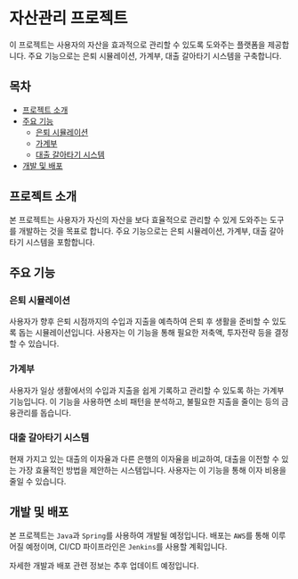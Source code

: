# 자산관리 프로젝트

이 프로젝트는 사용자의 자산을 효과적으로 관리할 수 있도록 도와주는 플랫폼을 제공합니다. 주요 기능으로는 은퇴 시뮬레이션, 가계부, 대출 갈아타기 시스템을 구축합니다.

## 목차
- [프로젝트 소개](#프로젝트-소개)
- [주요 기능](#주요-기능)
  - [은퇴 시뮬레이션](#은퇴-시뮬레이션)
  - [가계부](#가계부)
  - [대출 갈아타기 시스템](#대출-갈아타기-시스템)
- [개발 및 배포](#개발-및-배포)

## 프로젝트 소개
본 프로젝트는 사용자가 자신의 자산을 보다 효율적으로 관리할 수 있게 도와주는 도구를 개발하는 것을 목표로 합니다. 주요 기능으로는 은퇴 시뮬레이션, 가계부, 대출 갈아타기 시스템을 포함합니다.

## 주요 기능

### 은퇴 시뮬레이션
사용자가 향후 은퇴 시점까지의 수입과 지출을 예측하여 은퇴 후 생활을 준비할 수 있도록 돕는 시뮬레이션입니다. 사용자는 이 기능을 통해 필요한 저축액, 투자전략 등을 결정할 수 있습니다.

### 가계부
사용자가 일상 생활에서의 수입과 지출을 쉽게 기록하고 관리할 수 있도록 하는 가계부 기능입니다. 이 기능을 사용하면 소비 패턴을 분석하고, 불필요한 지출을 줄이는 등의 금융관리를 돕습니다.

### 대출 갈아타기 시스템
현재 가지고 있는 대출의 이자율과 다른 은행의 이자율을 비교하여, 대출을 이전할 수 있는 가장 효율적인 방법을 제안하는 시스템입니다. 사용자는 이 기능을 통해 이자 비용을 줄일 수 있습니다.

## 개발 및 배포
본 프로젝트는 `Java`과 `Spring`를 사용하여 개발될 예정입니다. 배포는 `AWS`를 통해 이루어질 예정이며, CI/CD 파이프라인은 `Jenkins`를 사용할 계획입니다.

자세한 개발과 배포 관련 정보는 추후 업데이트 예정입니다.
